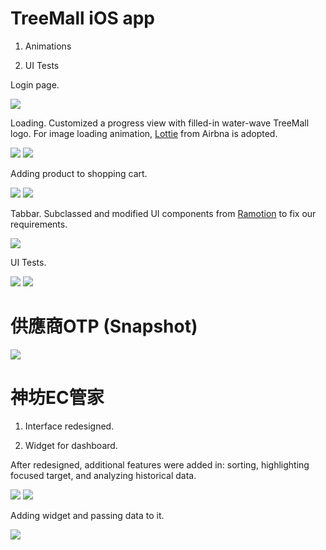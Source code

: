 # TreeMall iOS app

1. Animations

2. UI Tests

Login page.

![](https://github.com/michaelrevlis/Symphox/blob/master/TreeMall/TreeMall_animation_login.gif)

Loading. Customized a progress view with filled-in water-wave TreeMall logo. For image loading animation, [Lottie](https://airbnb.design/introducing-lottie/) from Airbna is adopted.

![](https://github.com/michaelrevlis/Symphox/blob/master/TreeMall/TreeMall_animation_loading02.gif)
![](https://github.com/michaelrevlis/Symphox/blob/master/TreeMall/TreeMall_animation_loading01.gif)

Adding product to shopping cart.

![](https://github.com/michaelrevlis/Symphox/blob/master/TreeMall/TreeMall_animation_addToCart01.gif)
![](https://github.com/michaelrevlis/Symphox/blob/master/TreeMall/TreeMall_animation_addToCart02.gif)

Tabbar. Subclassed and modified UI components from [Ramotion](https://github.com/Ramotion/animated-tab-bar) to fix our requirements.

![](https://github.com/michaelrevlis/Symphox/blob/master/TreeMall/TreeMall_animation_tabbar.gif)

UI Tests.

![](https://github.com/michaelrevlis/Symphox/blob/master/TreeMall/TreeMall_eticket.gif)
![](https://github.com/michaelrevlis/Symphox/blob/master/TreeMall/Test_login.gif)



# 供應商OTP (Snapshot)

![](https://github.com/michaelrevlis/Symphox/blob/master/SupplierOTP/SupplierOTP_gif01.gif)



# 神坊EC管家

1. Interface redesigned.

2. Widget for dashboard.


After redesigned, additional features were added in: sorting, highlighting focused target, and analyzing historical data.

![](https://github.com/michaelrevlis/Symphox/blob/master/SymphoxECBulter/ECBulter_01.png)
![](https://github.com/michaelrevlis/Symphox/blob/master/SymphoxECBulter/ECBulter_02.png)

Adding widget and passing data to it.

![](https://github.com/michaelrevlis/Symphox/blob/master/SymphoxECBulter/ECBulter_widget_02.png)
